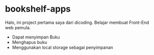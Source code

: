 # bookshelf-apps
Halo, ini project pertama saya dari dicoding. Belajar membuat Front-End web pemula.

- Dapat menyimpan Buku
- Menghapus buku
- Menggunakan local storage sebagai penyimpanan
